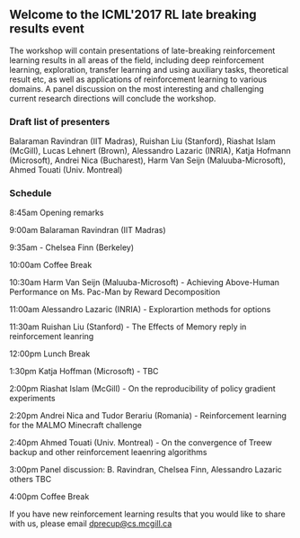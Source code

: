 ## Welcome to the ICML'2017 RL late breaking results event

The workshop will contain presentations of late-breaking reinforcement learning results in all areas of the field, including deep reinforcement learning, exploration, transfer learning and using auxiliary tasks, theoretical result etc, as well as applications of reinforcement learning to various domains. A panel discussion on the most interesting and challenging current research directions will conclude the workshop.

### Draft list of presenters

Balaraman Ravindran (IIT Madras), Ruishan Liu (Stanford), Riashat Islam (McGill), Lucas Lehnert (Brown), Alessandro Lazaric (INRIA), Katja Hofmann (Microsoft), Andrei Nica (Bucharest), Harm Van Seijn (Maluuba-Microsoft), Ahmed Touati (Univ. Montreal)

### Schedule

8:45am Opening remarks

9:00am Balaraman Ravindran (IIT Madras)

9:35am - Chelsea Finn (Berkeley)

10:00am Coffee Break

10:30am Harm Van Seijn (Maluuba-Microsoft) - Achieving Above-Human Performance on Ms. Pac-Man by Reward Decomposition

11:00am Alessandro Lazaric (INRIA) - Explorartion methods for options

11:30am Ruishan Liu (Stanford) - The Effects of Memory reply in reinforcement leanring

12:00pm Lunch Break

1:30pm Katja Hoffman (Microsoft) - TBC

2:00pm Riashat Islam (McGill) - On the reproducibility of policy gradient experiments

2:20pm Andrei Nica and Tudor Berariu (Romania) - Reinforcement learning for the MALMO Minecraft challenge

2:40pm Ahmed Touati (Univ. Montreal) - On the convergence of Treew backup and other reinforcement leaenring algorithms

3:00pm Panel discussion: B. Ravindran, Chelsea Finn, Alessandro Lazaric others TBC

4:00pm Coffee Break

If you have new reinforcement learning results that you would like to share with us, please email dprecup@cs.mcgill.ca 



<!-- You can use the [editor on GitHub](https://github.com/rllabmcgill/icml2017-rlworkshop/edit/master/index.md) to maintain and preview the content for your website in Markdown files.

Whenever you commit to this repository, GitHub Pages will run [Jekyll](https://jekyllrb.com/) to rebuild the pages in your site, from the content in your Markdown files.

### Markdown

Markdown is a lightweight and easy-to-use syntax for styling your writing. It includes conventions for

```markdown
Syntax highlighted code block

# Header 1
## Header 2
### Header 3

- Bulleted
- List

1. Numbered
2. List

**Bold** and _Italic_ and `Code` text

[Link](url) and ![Image](src)
```

For more details see [GitHub Flavored Markdown](https://guides.github.com/features/mastering-markdown/).

### Jekyll Themes

Your Pages site will use the layout and styles from the Jekyll theme you have selected in your [repository settings](https://github.com/rllabmcgill/icml2017-rlworkshop/settings). The name of this theme is saved in the Jekyll `_config.yml` configuration file.

### Support or Contact

Having trouble with Pages? Check out our [documentation](https://help.github.com/categories/github-pages-basics/) or [contact support](https://github.com/contact) and we’ll help you sort it out.-->
